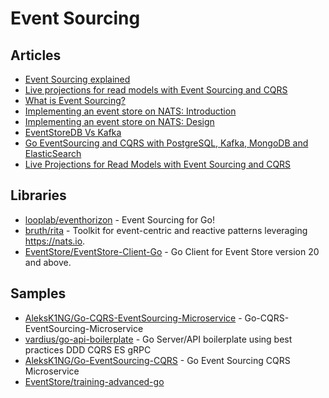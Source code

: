 # Event Sourcing

## Articles
- [Event Sourcing explained](https://itnext.io/event-sourcing-explained-b19ccaa93ae4)
- [Live projections for read models with Event Sourcing and CQRS](https://www.eventstore.com/blog/live-projections-for-read-models-with-event-sourcing-and-cqrs)
- [What is Event Sourcing?](https://www.eventstore.com/blog/what-is-event-sourcing)
- [Implementing an event store on NATS: Introduction](https://www.byronruth.com/implementing-an-event-store-on-nats-part-1/)
- [Implementing an event store on NATS: Design](https://www.byronruth.com/implementing-an-event-store-on-nats-part-2/)
- [EventStoreDB Vs Kafka](https://domaincentric.net/blog/eventstoredb-vs-kafka)
- [Go EventSourcing and CQRS with PostgreSQL, Kafka, MongoDB and ElasticSearch](https://dev.to/aleksk1ng/go-eventsourcing-and-cqrs-with-postgresql-kafka-mongodb-and-elasticsearch-44d7)
- [Live Projections for Read Models with Event Sourcing and CQRS](https://medium.com/@TonyBologni/live-projections-for-read-models-with-event-sourcing-and-cqrs-42dd18b19fd0)
## Libraries
- [looplab/eventhorizon](https://github.com/looplab/eventhorizon) - Event Sourcing for Go!
- [bruth/rita](https://github.com/bruth/rita) - Toolkit for event-centric and reactive patterns leveraging https://nats.io.
- [EventStore/EventStore-Client-Go](https://github.com/EventStore/EventStore-Client-Go) - Go Client for Event Store version 20 and above.

## Samples
- [AleksK1NG/Go-CQRS-EventSourcing-Microservice](https://github.com/AleksK1NG/Go-CQRS-EventSourcing-Microservice) - Go-CQRS-EventSourcing-Microservice
- [vardius/go-api-boilerplate](https://github.com/vardius/go-api-boilerplate) - Go Server/API boilerplate using best practices DDD CQRS ES gRPC
- [AleksK1NG/Go-EventSourcing-CQRS](https://github.com/AleksK1NG/Go-EventSourcing-CQRS) - Go Event Sourcing CQRS Microservice
- [EventStore/training-advanced-go](https://github.com/EventStore/training-advanced-go)
